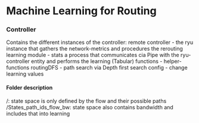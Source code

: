 # Machine Learning for Routing

### Controller

Contains the different instances of the controller:
remote controller - the ryu instance that gathers the network-metrics and procedures the rerouting
learning module - stats a process that communicates cia Pipe with the ryu-controller entity and performs the learning (Tabular)
functions - helper-functions
routingDFS - path search via Depth first search
config - change learning values
#### Folder description
/:
state space is only defined by the flow and their possible paths
/States_path_ids_flow_bw:
state space also contains bandwidth and includes that into learning
